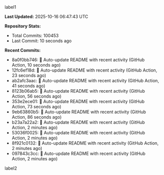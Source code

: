 
label1 
<!-- ACTIVITY_START -->
**Last Updated:** 2025-10-16 06:47:43 UTC

**Repository Stats:**
- Total Commits: 100453
- Last Commit: 10 seconds ago

**Recent Commits:**
- 8a0f0bb746: 🤖 Auto-update README with recent activity (GitHub Action, 10 seconds ago)
- 12fc6ef18d: 🤖 Auto-update README with recent activity (GitHub Action, 23 seconds ago)
- ab2afc3aac: 🤖 Auto-update README with recent activity (GitHub Action, 41 seconds ago)
- 8123b06ab5: 🤖 Auto-update README with recent activity (GitHub Action, 56 seconds ago)
- 353e2ece01: 🤖 Auto-update README with recent activity (GitHub Action, 73 seconds ago)
- 9eb63860b5: 🤖 Auto-update README with recent activity (GitHub Action, 86 seconds ago)
- b23a7a22a2: 🤖 Auto-update README with recent activity (GitHub Action, 2 minutes ago)
- 53036f0025: 🤖 Auto-update README with recent activity (GitHub Action, 2 minutes ago)
- 8f921c0132: 🤖 Auto-update README with recent activity (GitHub Action, 2 minutes ago)
- 097843c3cc: 🤖 Auto-update README with recent activity (GitHub Action, 2 minutes ago)
<!-- ACTIVITY_END -->

label2
